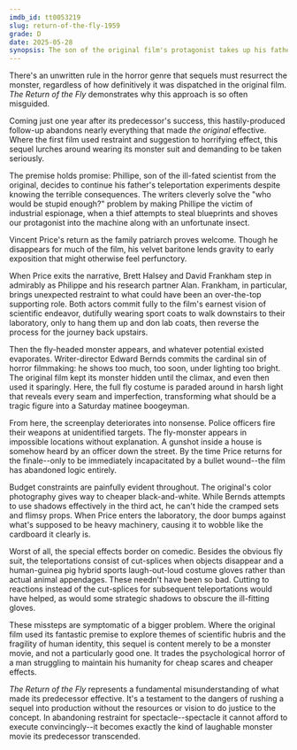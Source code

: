 ```yaml
---
imdb_id: tt0053219
slug: return-of-the-fly-1959
grade: D
date: 2025-05-28
synopsis: The son of the original film's protagonist takes up his father's work, only to fall victim to a similar fate.
---
```


There's an unwritten rule in the horror genre that sequels must resurrect the monster, regardless of how definitively it was dispatched in the original film. _The Return of the Fly_ demonstrates why this approach is so often misguided.

Coming just one year after its predecessor's success, this hastily-produced follow-up abandons nearly everything that made <span data-imdb-id="tt0051622">_the original_</span> effective. Where the first film used restraint and suggestion to horrifying effect, this sequel lurches around wearing its monster suit and demanding to be taken seriously.

The premise holds promise: Phillipe, son of the ill-fated scientist from the original, decides to continue his father's teleportation experiments despite knowing the terrible consequences. The writers cleverly solve the "who would be stupid enough?" problem by making Phillipe the victim of industrial espionage, when a thief attempts to steal blueprints and shoves our protagonist into the machine along with an unfortunate insect.

Vincent Price's return as the family patriarch proves welcome. Though he disappears for much of the film, his velvet baritone lends gravity to early exposition that might otherwise feel perfunctory. 

When Price exits the narrative, Brett Halsey and David Frankham step in admirably as Philippe and his research partner Alan. Frankham, in particular, brings unexpected restraint to what could have been an over-the-top supporting role. Both actors commit fully to the film's earnest vision of scientific endeavor, dutifully wearing sport coats to walk downstairs to their laboratory, only to hang them up and don lab coats, then reverse the process for the journey back upstairs.

Then the fly-headed monster appears, and whatever potential existed evaporates. Writer-director Edward Bernds commits the cardinal sin of horror filmmaking: he shows too much, too soon, under lighting too bright. The original film kept its monster hidden until the climax, and even then used it sparingly. Here, the full fly costume is paraded around in harsh light that reveals every seam and imperfection, transforming what should be a tragic figure into a Saturday matinee boogeyman.

From here, the screenplay deteriorates into nonsense. Police officers fire their weapons at unidentified targets. The fly-monster appears in impossible locations without explanation. A gunshot inside a house is somehow heard by an officer down the street. By the time Price returns for the finale--only to be immediately incapacitated by a bullet wound--the film has abandoned logic entirely.

Budget constraints are painfully evident throughout. The original's color photography gives way to cheaper black-and-white. While Bernds attempts to use shadows effectively in the third act, he can't hide the cramped sets and flimsy props. When Price enters the laboratory, the door bumps against what's supposed to be heavy machinery, causing it to wobble like the cardboard it clearly is.

Worst of all, the special effects border on comedic. Besides the obvious fly suit, the teleportations consist of cut-splices when objects disappear and a human-guinea pig hybrid sports laugh-out-loud costume gloves rather than actual animal appendages. These needn't have been so bad. Cutting to reactions instead of the cut-splices for subsequent teleportations would have helped, as would some strategic shadows to obscure the ill-fitting gloves. 

These missteps are symptomatic of a bigger problem. Where the original film used its fantastic premise to explore themes of scientific hubris and the fragility of human identity, this sequel is content merely to be a monster movie, and not a particularly good one. It trades the psychological horror of a man struggling to maintain his humanity for cheap scares and cheaper effects.

_The Return of the Fly_ represents a fundamental misunderstanding of what made its predecessor effective. It's a testament to the dangers of rushing a sequel into production without the resources or vision to do justice to the concept. In abandoning restraint for spectacle--spectacle it cannot afford to execute convincingly--it becomes exactly the kind of laughable monster movie its predecessor transcended.

